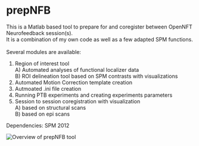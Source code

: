 # prepNFB
This is a Matlab based tool to prepare for and coregister between OpenNFT Neurofeedback session(s).<br/> 
It is a combination of my own code as well as a few adapted SPM functions.<br/>
<br/>
Several modules are available:
1) Region of interest tool<br/>
  A) Automated analyses of functional localizer data<br/> 
  B) ROI delineation tool based on SPM contrasts with visualizations<br/>
2) Automated Motion Correction template creation<br/> 
3) Autmoated .ini file creation<br/>
4) Running PTB experiments and creating experiments parameters<br/>
5) Session to session coregistration with visualization<br/>
   A) based on structural scans<br/>
   B) based on epi scans<br/>

Dependencies: SPM 2012 

![Overview of prepNFB tool ](https://github.com/lucp88/prepNFB/raw/master/Others/all_features_prepNFB.PNG)
